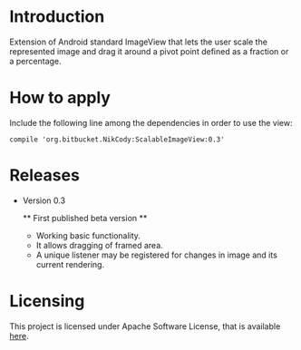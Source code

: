 # Introduction

Extension of Android standard ImageView that lets the user scale the represented
image and drag it around a pivot point defined as a fraction or a percentage.

# How to apply

Include the following line among the dependencies in order to use the view:

    compile 'org.bitbucket.NikCody:ScalableImageView:0.3'

# Releases

* Version 0.3
  
   ** First published beta version **
   - Working basic functionality.
   - It allows dragging of framed area.
   - A unique listener may be registered for changes in image and its current rendering.

# Licensing

This project is licensed under Apache Software License, that is available
[here](https://www.apache.org/licenses/LICENSE-2.0).
